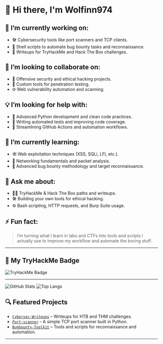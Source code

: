 # 👋 Hi there, I'm Wolfinn974

## 🔭 I’m currently working on:
- 🛠️ Cybersecurity tools like port scanners and TCP clients.
- 🐚 Shell scripts to automate bug bounty tasks and reconnaissance.
- 📓 Writeups for TryHackMe and Hack The Box challenges.

## 🤝 I’m looking to collaborate on:
- 🔐 Offensive security and ethical hacking projects.
- 🧰 Custom tools for penetration testing.
- 🌐 Web vulnerability automation and scanning.

## 💡 I’m looking for help with:
- 🐍 Advanced Python development and clean code practices.
- 🧪 Writing automated tests and improving code coverage.
- 🔄 Streamlining GitHub Actions and automation workflows.

## 🌱 I’m currently learning:
- 🕸️ Web exploitation techniques (XSS, SQLi, LFI, etc.).
- 📡 Networking fundamentals and packet analysis.
- 🧠 Advanced bug bounty methodology and target reconnaissance.

## 💬 Ask me about:
- 🧑‍💻 TryHackMe & Hack The Box paths and writeups.
- 🛠️ Building your own tools for ethical hacking.
- ⚙️ Bash scripting, HTTP requests, and Burp Suite usage.

## ⚡ Fun fact:
> I’m turning what I learn in labs and CTFs into tools and scripts I actually use to improve my workflow and automate the boring stuff.

---

## 🏅 My TryHackMe Badge

![TryHackMe Badge](https://tryhackme-badges.s3.amazonaws.com/Wolfinn.png)

---
![GitHub Stats](https://github-readme-stats.vercel.app/api?username=Wolfinn974&show_icons=true&theme=radical)
![Top Langs](https://github-readme-stats.vercel.app/api/top-langs/?username=Wolfinn974&layout=compact&theme=tokyonight)


## 🔍 Featured Projects

- [`Cybersec-Writeups`](https://github.com/Wolfinn974/Cybersec-Writeups) – Writeups for HTB and THM challenges.
- [`Port-scanner`](https://github.com/Wolfinn974/Port-scanner) – A simple TCP port scanner built in Python.
- [`Bugbounty-Toolkit`](https://github.com/Wolfinn974/Bugbounty-Toolkit) – Tools and scripts for reconnaissance and automation.

---


<!-- ## 📫 Contact Me

- 📧 Email: [your.email@example.com](mailto:your.email@example.com)
- 💬 Discord: `Wolfinn974#1234`

---
-->



